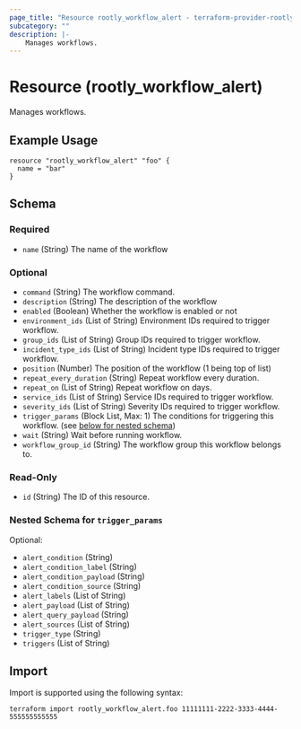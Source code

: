 ```yaml
---
page_title: "Resource rootly_workflow_alert - terraform-provider-rootly"
subcategory: ""
description: |-
    Manages workflows.
---
```


# Resource (rootly_workflow_alert)

Manages workflows.

## Example Usage

```
resource "rootly_workflow_alert" "foo" {
  name = "bar"
}
```

<!-- schema generated by tfplugindocs -->
## Schema

### Required

- `name` (String) The name of the workflow

### Optional

- `command` (String) The workflow command.
- `description` (String) The description of the workflow
- `enabled` (Boolean) Whether the workflow is enabled or not
- `environment_ids` (List of String) Environment IDs required to trigger workflow.
- `group_ids` (List of String) Group IDs required to trigger workflow.
- `incident_type_ids` (List of String) Incident type IDs required to trigger workflow.
- `position` (Number) The position of the workflow (1 being top of list)
- `repeat_every_duration` (String) Repeat workflow every duration.
- `repeat_on` (List of String) Repeat workflow on days.
- `service_ids` (List of String) Service IDs required to trigger workflow.
- `severity_ids` (List of String) Severity IDs required to trigger workflow.
- `trigger_params` (Block List, Max: 1) The conditions for triggering this workflow. (see [below for nested schema](#nestedblock--trigger_params))
- `wait` (String) Wait before running workflow.
- `workflow_group_id` (String) The workflow group this workflow belongs to.

### Read-Only

- `id` (String) The ID of this resource.

<a id="nestedblock--trigger_params"></a>
### Nested Schema for `trigger_params`

Optional:

- `alert_condition` (String)
- `alert_condition_label` (String)
- `alert_condition_payload` (String)
- `alert_condition_source` (String)
- `alert_labels` (List of String)
- `alert_payload` (List of String)
- `alert_query_payload` (String)
- `alert_sources` (List of String)
- `trigger_type` (String)
- `triggers` (List of String)

## Import

Import is supported using the following syntax:

```shell
terraform import rootly_workflow_alert.foo 11111111-2222-3333-4444-555555555555
```